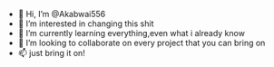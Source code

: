 - 👋 Hi, I’m @Akabwai556
- 👀 I’m interested in changing this shit
- 🌱 I’m currently learning everything,even what i already know
- 💞️ I’m looking to collaborate on every project that you can bring on
- 📫 just bring it on!

<!---
Akabwai556/Akabwai556 is a ✨ special ✨ repository because its `README.md` (this file) appears on your GitHub profile.
You can click the Preview link to take a look at your changes.
--->
